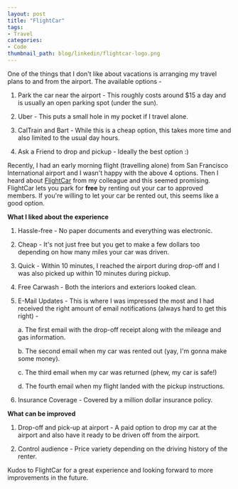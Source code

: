 ```yaml
---
layout: post
title: "FlightCar"
tags:
- Travel
categories:
- Code
thumbnail_path: blog/linkedin/flightcar-logo.png
---
```


One of the things that I don't like about vacations is arranging my travel plans to and from the airport. The available options - 

1. Park the car near the airport - This roughly costs around $15 a day and is usually an open parking spot (under the sun).

2. Uber - This puts a small hole in my pocket if I travel alone.

3. CalTrain and Bart - While this is a cheap option, this takes more time and also limited to the usual day hours.

4. Ask a Friend to drop and pickup - Ideally the best option :)

Recently, I had an early morning flight (travelling alone) from San Francisco International airport and I wasn't happy with the above 4 options. Then I heard about [FlightCar](www.flightcar.com) from my colleague and this seemed promising. FlightCar lets you park for **free** by renting out your car to approved members. If you're willing to let your car be rented out, this seems like a good option.

**What I liked about the experience**

1. Hassle-free - No paper documents and everything was electronic.

2. Cheap - It's not just free but you get to make a few dollars too depending on how many miles your car was driven.

3. Quick - Within 10 minutes, I reached the airport during drop-off and I was also picked up within 10 minutes during pickup.

4. Free Carwash - Both the interiors and exteriors looked clean.

5. E-Mail Updates - This is where I was impressed the most and I had received the right amount of email notifications (always hard to get this right) - 

	a. The first email with the drop-off receipt along with the mileage and gas information.

	b. The second email when my car was rented out (yay, I'm gonna make some money).

	c. The third email when my car was returned (phew, my car is safe!)

	d. The fourth email when my flight landed with the pickup instructions.

6. Insurance Coverage - Covered by a million dollar insurance policy.

**What can be improved**

1. Drop-off and pick-up at airport - A paid option to drop my car at the airport and also have it ready to be driven off from the airport.

2. Control audience - Price variety depending on the driving history of the renter.

Kudos to FlightCar for a great experience and looking forward to more improvements in the future.